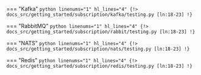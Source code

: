 === "Kafka"
    ```python linenums="1" hl_lines="4"
    {!> docs_src/getting_started/subscription/kafka/testing.py [ln:18-23] !}
    ```

=== "RabbitMQ"
    ```python linenums="1" hl_lines="4"
    {!> docs_src/getting_started/subscription/rabbit/testing.py [ln:18-23] !}
    ```

=== "NATS"
    ```python linenums="1" hl_lines="4"
    {!> docs_src/getting_started/subscription/nats/testing.py [ln:18-23] !}
    ```

=== "Redis"
    ```python linenums="1" hl_lines="4"
    {!> docs_src/getting_started/subscription/redis/testing.py [ln:18-23] !}
    ```
